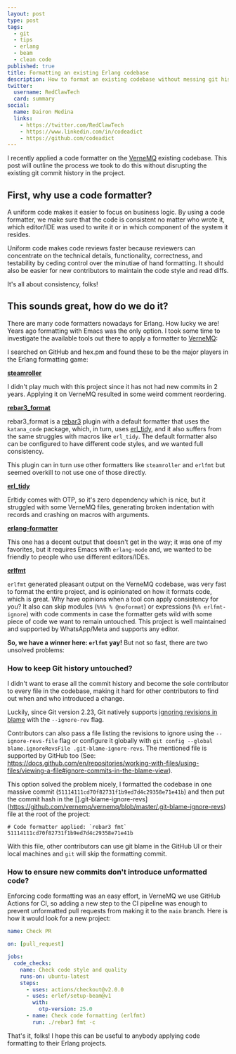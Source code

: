 ```yaml
---
layout: post
type: post
tags:
  - git
  - tips
  - erlang
  - beam
  - clean code
published: true
title: Formatting an existing Erlang codebase
description: How to format an existing codebase without messing git history. Using an Erlang project  with erlfmt as an example.
twitter:
  username: RedClawTech
  card: summary
social:
  name: Dairon Medina
  links:
    - https://twitter.com/RedClawTech
    - https://www.linkedin.com/in/codeadict
    - https://github.com/codeadict
---
```


I recently applied a code formatter on the [VerneMQ](https://vernemq.com) existing codebase. This post will outline the process we took to do this without disrupting the existing git commit history in the project.

## First, why use a code formatter?

A uniform code makes it easier to focus on business logic. By using a code formatter, we make sure that the code is consistent no matter who wrote it, which editor/IDE was used to write it or in which component of the system it resides.

Uniform code makes code reviews faster because reviewers can concentrate on the technical details, functionality, correctness, and testability by ceding control over the minutiae of hand formatting. It should also be easier for new contributors to maintain the code style and read diffs.

It's all about consistency, folks!

## This sounds great, how do we do it?

There are many code formatters nowadays for Erlang. How lucky we are! Years ago formatting with Emacs was the only option. I took some time to investigate the available tools out there to apply a formatter to [VerneMQ](https://vernemq.com):

I searched on GitHub and hex.pm and found these to be the major players in the Erlang formatting game:

**[steamroller](https://github.com/old-reliable/steamroller)**

I didn't play much with this project since it has not had new commits in 2 years. Applying it on VerneMQ resulted in some weird comment reordering.

**[rebar3_format](https://github.com/AdRoll/rebar3_format)**

rebar3_format is a [rebar3](https://rebar3.org) plugin with a default formatter that uses the `katana_code` package, which, in turn, uses [erl_tidy](https://www.erlang.org/docs/23/man/erl_tidy.html), and it also suffers from the same struggles with macros like `erl_tidy`. The default formatter also can be configured to have different code styles, and we wanted full consistency.

This plugin can in turn use other formatters like `steamroller` and `erlfmt` but seemed overkill to not use one of those directly.

**[erl_tidy](https://www.erlang.org/docs/23/man/erl_tidy.html)**

Erltidy comes with OTP, so it's zero dependency which is nice, but it struggled with some VerneMQ files, generating broken indentation with records and crashing on macros with arguments.

**[erlang-formatter](https://github.com/fenollp/erlang-formatter)**

This one has a decent output that doesn't get in the way; it was one of my favorites, but it requires Emacs with `erlang-mode` and, we wanted to be friendly to people who use different editors/IDEs.

**[erlfmt](https://github.com/WhatsApp/erlfmt)**

`erlfmt` generated pleasant output on the VerneMQ codebase, was very fast to format the entire project, and is opinionated on how it formats code, which is great. Why have opinions when a tool con apply consistency for you? It also can skip modules (`%%% % @noformat`) or expressions (`%% erlfmt-ignore`) with code comments in case the formatter gets wild with some piece of code we want to remain untouched. This project is well maintained and supported by WhatsApp/Meta and supports any editor.

**So, we have a winner here: `erlfmt` yay!** But not so fast, there are two unsolved problems:

### How to keep Git history untouched?

I didn't want to erase all the commit history and become the sole contributor to every file in the codebase, making it hard for other contributors to find out when and who introduced a change.

Luckily, since Git version 2.23, Git natively supports [ignoring revisions in blame](https://git-scm.com/docs/git-blame#Documentation/git-blame.txt---ignore-revltrevgt) with the `--ignore-rev` flag.

Contributors can also pass a file listing the revisions to ignore using the `--ignore-revs-file` flag or configure it globally with `git config --global blame.ignoreRevsFile .git-blame-ignore-revs`. The mentioned file is supported by GitHub too (See: https://docs.github.com/en/repositories/working-with-files/using-files/viewing-a-file#ignore-commits-in-the-blame-view).

This option solved the problem nicely, I formatted the codebase in one massive commit (`51114111cd70f82731f1b9ed7d4c29358e71e41b`) and then put the commit hash in the [].git-blame-ignore-revs](https://github.com/vernemq/vernemq/blob/master/.git-blame-ignore-revs) file at the root of the project:

```
# Code formatter applied: `rebar3 fmt`
51114111cd70f82731f1b9ed7d4c29358e71e41b
```

With this file, other contributors can use git blame in the GitHub UI or their local machines and `git` will skip the formatting commit.

### How to ensure new commits don't introduce unformatted code?

Enforcing code formatting was an easy effort, in VerneMQ we use GitHub Actions for CI, so adding a new step to the CI pipeline was enough to prevent unformatted pull requests from making it to the `main` branch. Here is how it would look for a new project:

```yaml
name: Check PR

on: [pull_request]

jobs:
  code_checks:
    name: Check code style and quality
    runs-on: ubuntu-latest
    steps:
      - uses: actions/checkout@v2.0.0
      - uses: erlef/setup-beam@v1
        with:
          otp-version: 25.0
      - name: Check code formatting (erlfmt)
        run: ./rebar3 fmt -c
```

That's it, folks! I hope this can be useful to anybody applying code formatting to their Erlang projects.
